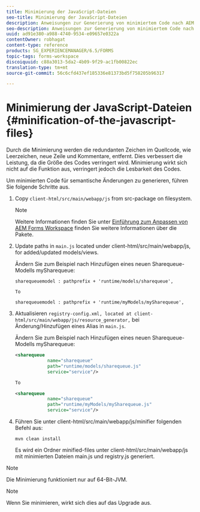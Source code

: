 ```yaml
---
title: Minimierung der JavaScript-Dateien
seo-title: Minimierung der JavaScript-Dateien
description: Anweisungen zur Generierung von minimiertem Code nach AEM Forms Workspace-Anpassungen zur Optimierung der JS-Dateien für das Web.
seo-description: Anweisungen zur Generierung von minimiertem Code nach AEM Forms Workspace-Anpassungen zur Optimierung der JS-Dateien für das Web.
uuid: ad91e380-a988-4740-9534-e09657e0322a
contentOwner: robhagat
content-type: reference
products: SG_EXPERIENCEMANAGER/6.5/FORMS
topic-tags: forms-workspace
discoiquuid: c88a3013-5da2-4b09-9f29-ac1fb00822ec
translation-type: tm+mt
source-git-commit: 56c6cfd437ef185336e81373bd5f758205b96317

---
```



# Minimierung der JavaScript-Dateien {#minification-of-the-javascript-files}

Durch die Minimierung werden die redundanten Zeichen im Quellcode, wie Leerzeichen, neue Zeile und Kommentare, entfernt. Dies verbessert die Leistung, da die Größe des Codes verringert wird. Minimierung wirkt sich nicht auf die Funktion aus, verringert jedoch die Lesbarkeit des Codes.

Um minimierten Code für semantische Änderungen zu generieren, führen Sie folgende Schritte aus.

1. Copy `client-html/src/main/webapp/js` from src-package on filesystem.

   >[!NOTE]
   >
   >Weitere Informationen finden Sie unter [Einführung zum Anpassen von AEM Forms Workspace](/help/forms/using/introduction-customizing-html-workspace.md) finden Sie weitere Informationen über die Pakete.

1. Update paths in `main.js` located under client-html/src/main/webapp/js, for added/updated models/views.

   Ändern Sie zum Beispiel nach Hinzufügen eines neuen Sharequeue-Modells mySharequeue:

   ```
   sharequeuemodel : pathprefix + 'runtime/models/sharequeue',
   
   To
   
   sharequeuemodel : pathprefix + 'runtime/myModels/mySharequeue',
   ```

1. Aktualisieren `registry-config.xml, located at client-html/src/main/webapp/js/resource_generator,` bei Änderung/Hinzufügen eines Alias in `main.js`.

   Ändern Sie zum Beispiel nach Hinzufügen eines neuen Sharequeue-Modells mySharequeue:

   ```xml
   <sharequeue
               name="sharequeue"
               path="runtime/models/sharequeue.js"
               service="service"/>
   
   To
   
   <sharequeue
               name="sharequeue"
               path="runtime/myModels/mySharequeue.js"
               service="service"/>
   ```

1. Führen Sie unter client-html/src/main/webapp/js/minifier folgenden Befehl aus:

   ```shell
   mvn clean install
   ```

   Es wird ein Ordner minified-files unter client-html/src/main/webapp/js mit minimierten Dateien main.js und registry.js generiert.

>[!NOTE]
>
>Die Minimierung funktioniert nur auf 64-Bit-JVM.

>[!NOTE]
>
>Wenn Sie minimieren, wirkt sich dies auf das Upgrade aus.
